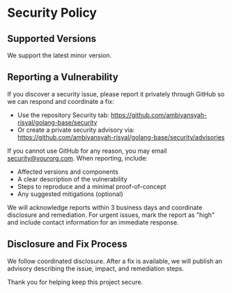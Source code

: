 # Security Policy

## Supported Versions
We support the latest minor version.

## Reporting a Vulnerability
If you discover a security issue, please report it privately through GitHub so we can respond and coordinate a fix:

- Use the repository Security tab: https://github.com/ambiyansyah-risyal/golang-base/security
- Or create a private security advisory via: https://github.com/ambiyansyah-risyal/golang-base/security/advisories

If you cannot use GitHub for any reason, you may email security@yourorg.com. When reporting, include:

- Affected versions and components
- A clear description of the vulnerability
- Steps to reproduce and a minimal proof-of-concept
- Any suggested mitigations (optional)

We will acknowledge reports within 3 business days and coordinate disclosure and remediation. For urgent issues, mark the report as "high" and include contact information for an immediate response.

## Disclosure and Fix Process
We follow coordinated disclosure. After a fix is available, we will publish an advisory describing the issue, impact, and remediation steps.

Thank you for helping keep this project secure.
